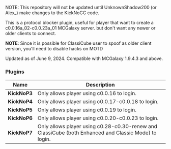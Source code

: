 NOTE: This repository will not be updated until UnknownShadow200 (or Alex_) make changes to the KickNoCC code.

This is a protocol blocker plugin, useful for player that want to create a c0.0.16a_02-c0.0.23a_01 MCGalaxy server. but don't want any newer or older clients to connect.

**NOTE**: Since it is possible for ClassiCube user to spoof as older client version, you'll need to disable hacks on MOTD

Updated as of June 9, 2024. Compatible with MCGalaxy 1.9.4.3 and above.

### Plugins
| Name | Description |
| ------------- | -----|
|  **KickNoP3** | 	Only allows player using c0.0.16 to login.
|  **KickNoP4** | 	Only allows player using c0.0.17-c0.0.18 to login.
|  **KickNoP5** | 	Only allows player using c0.0.19 to login.
|  **KickNoP6** | 	Only allows player using c0.0.20-c0.0.23 to login.
|  **KickNoP7** | 	Only allows player using c0.28-c0.30-renew and ClassiCube (both Enhanced and Classic Mode) to login.
